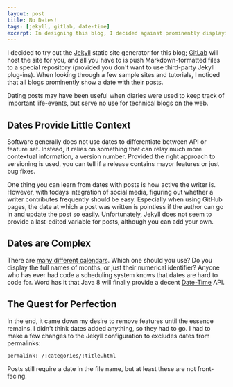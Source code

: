 ```yaml
---
layout: post
title: No Dates!
tags: [jekyll, gitlab, date-time]
excerpt: In designing this blog, I decided against prominently displaying dates. Read on to see why I made this decision.
---
```


I decided to try out the [Jekyll](http://jekyllrb.com/) static site generator for this blog; [GitLab](http://pages.github.com/) will host the site for you, and all you have to is push Markdown-formatted files to a special repository (provided you don't want to use third-party Jekyll plug-ins). When looking through a few sample sites and tutorials, I noticed that all blogs prominently show a date with their posts.
 
Dating posts may have been useful when diaries were used to keep track of important life-events, but serve no use for technical blogs on the web.
 
## Dates Provide Little Context
 
Software generally does not use dates to differentiate between API or feature set. Instead, it relies on something that can relay much more contextual information, a version number. Provided the right approach to versioning is used, you can tell if a release contains mayor features or just bug fixes.

One thing you can learn from dates with posts is how active the writer is. However, with todays integration of social media, figuring out whether a writer contributes frequently should be easy. Especially when using GitHub pages, the date at which a post was written is pointless if the author can go in and update the post so easily. Unfortunately, Jekyll does not seem to provide a last-edited variable for posts, although you can add your own.

## Dates are Complex
 
There are [many different calendars](http://en.wikipedia.org/wiki/List_of_calendars). Which one should you use? Do you display the full names of months, or just their numerical identifier? Anyone who has ever had code a scheduling system knows that dates are hard to code for. Word has it that Java 8 will finally provide a decent [Date-Time](http://docs.oracle.com/javase/tutorial/datetime/) API.

## The Quest for Perfection

In the end, it came down my desire to remove features until the essence remains. I didn't think dates added anything, so they had to go. I had to make a few changes to the Jekyll configuration to excludes dates from permalinks:

~~~
permalink: /:categories/:title.html
~~~

Posts still require a date in the file name, but at least these are not front-facing.
 
 

